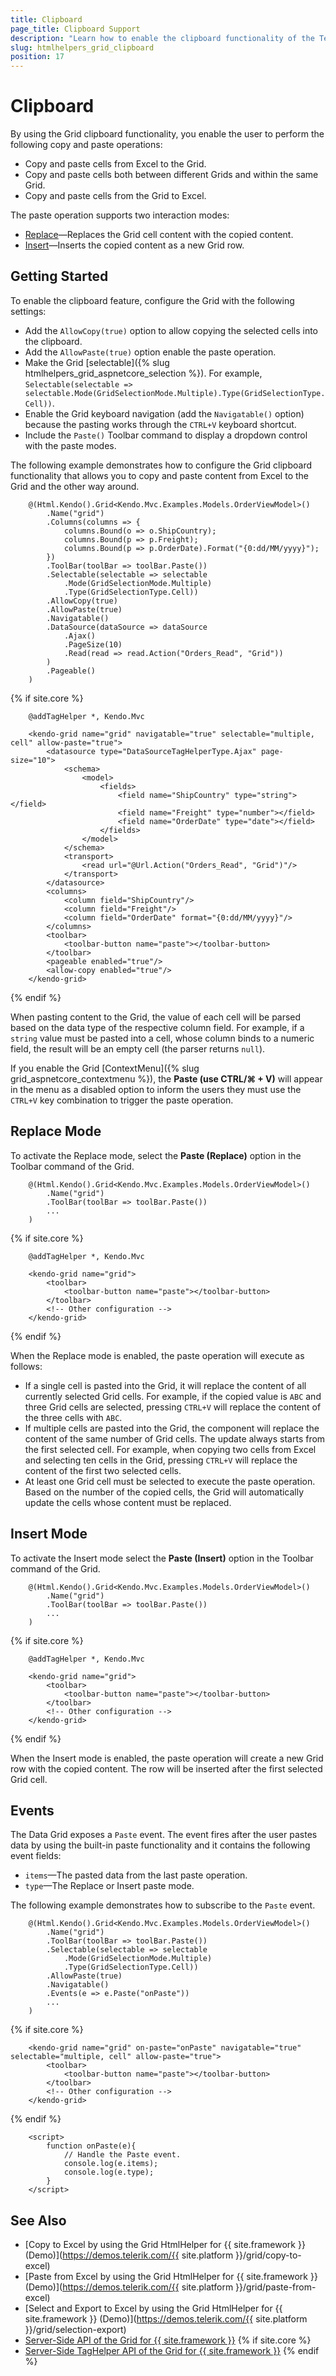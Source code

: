 ```yaml
---
title: Clipboard
page_title: Clipboard Support
description: "Learn how to enable the clipboard functionality of the Telerik UI Grid for {{ site.framework }} that allows you to copy and paste content from Excel to the Grid and vice-versa."
slug: htmlhelpers_grid_clipboard
position: 17
---
```


# Clipboard

By using the Grid clipboard functionality, you enable the user to perform the following copy and paste operations:

* Copy and paste cells from Excel to the Grid.
* Copy and paste cells both between different Grids and within the same Grid.
* Copy and paste cells from the Grid to Excel.

The paste operation supports two interaction modes:

* [Replace](#replace-mode)&mdash;Replaces the Grid cell content with the copied content.
* [Insert](#insert-mode)&mdash;Inserts the copied content as a new Grid row.

## Getting Started

To enable the clipboard feature, configure the Grid with the following settings:

* Add the `AllowCopy(true)` option to allow copying the selected cells into the clipboard.
* Add the `AllowPaste(true)` option enable the paste operation.
* Make the Grid [selectable]({% slug htmlhelpers_grid_aspnetcore_selection %}). For example, `Selectable(selectable => selectable.Mode(GridSelectionMode.Multiple).Type(GridSelectionType.Cell))`.
* Enable the Grid keyboard navigation (add the `Navigatable()` option) because the pasting works through the `CTRL+V` keyboard shortcut.
* Include the `Paste()` Toolbar command to display a dropdown control with the paste modes.

The following example demonstrates how to configure the Grid clipboard functionality that allows you to copy and paste content from Excel to the Grid and the other way around.

```HtmlHelper
    @(Html.Kendo().Grid<Kendo.Mvc.Examples.Models.OrderViewModel>()
        .Name("grid")
        .Columns(columns => {
            columns.Bound(o => o.ShipCountry);
            columns.Bound(p => p.Freight);
            columns.Bound(p => p.OrderDate).Format("{0:dd/MM/yyyy}");
        })
        .ToolBar(toolBar => toolBar.Paste())
        .Selectable(selectable => selectable
            .Mode(GridSelectionMode.Multiple)
            .Type(GridSelectionType.Cell))
        .AllowCopy(true)
        .AllowPaste(true)
        .Navigatable()
        .DataSource(dataSource => dataSource
            .Ajax()
            .PageSize(10)
            .Read(read => read.Action("Orders_Read", "Grid"))
        )
        .Pageable()
    )
```
{% if site.core %}
```TagHelper
    @addTagHelper *, Kendo.Mvc

    <kendo-grid name="grid" navigatable="true" selectable="multiple, cell" allow-paste="true">
        <datasource type="DataSourceTagHelperType.Ajax" page-size="10">
            <schema>
                <model>
                    <fields>
                        <field name="ShipCountry" type="string"></field>
                        <field name="Freight" type="number"></field>
                        <field name="OrderDate" type="date"></field>
                    </fields>
                </model>
            </schema>
            <transport>
                <read url="@Url.Action("Orders_Read", "Grid")"/>
            </transport>
        </datasource>
        <columns>
            <column field="ShipCountry"/>
            <column field="Freight"/>
            <column field="OrderDate" format="{0:dd/MM/yyyy}"/>
        </columns>
        <toolbar>
            <toolbar-button name="paste"></toolbar-button>
        </toolbar>
        <pageable enabled="true"/>
        <allow-copy enabled="true"/>
    </kendo-grid>
```
{% endif %}

When pasting content to the Grid, the value of each cell will be parsed based on the data type of the respective column field. For example, if a `string` value must be pasted into a cell, whose column binds to a numeric field, the result will be an empty cell (the parser returns `null`).

If you enable the Grid [ContextMenu]({% slug grid_aspnetcore_contextmenu %}), the **Paste (use CTRL/⌘ + V)** will appear in the menu as a disabled option to inform the users they must use the `CTRL+V` key combination to trigger the paste operation.

## Replace Mode

To activate the Replace mode, select the **Paste (Replace)** option in the Toolbar command of the Grid.

```HtmlHelper
    @(Html.Kendo().Grid<Kendo.Mvc.Examples.Models.OrderViewModel>()
        .Name("grid")
        .ToolBar(toolBar => toolBar.Paste())
        ...
    )
```
{% if site.core %}
```TagHelper
    @addTagHelper *, Kendo.Mvc

    <kendo-grid name="grid">
        <toolbar>
            <toolbar-button name="paste"></toolbar-button>
        </toolbar>
        <!-- Other configuration -->
    </kendo-grid>
```
{% endif %}

When the Replace mode is enabled, the paste operation will execute as follows:

* If a single cell is pasted into the Grid, it will replace the content of all currently selected Grid cells. For example, if the copied value is `ABC` and three Grid cells are selected, pressing `CTRL+V` will replace the content of the three cells with `ABC`.
* If multiple cells are pasted into the Grid, the component will replace the content of the same number of Grid cells. The update always starts from the first selected cell. For example, when copying two cells from Excel and selecting ten cells in the Grid, pressing `CTRL+V` will replace the content of the first two selected cells.
* At least one Grid cell must be selected to execute the paste operation. Based on the number of the copied cells, the Grid will automatically update the cells whose content must be replaced.

## Insert Mode

To activate the Insert mode select the **Paste (Insert)** option in the Toolbar command of the Grid.

```HtmlHelper
    @(Html.Kendo().Grid<Kendo.Mvc.Examples.Models.OrderViewModel>()
        .Name("grid")
        .ToolBar(toolBar => toolBar.Paste())
        ...
    )
```
{% if site.core %}
```TagHelper
    @addTagHelper *, Kendo.Mvc

    <kendo-grid name="grid">
        <toolbar>
            <toolbar-button name="paste"></toolbar-button>
        </toolbar>
        <!-- Other configuration -->
    </kendo-grid>
```
{% endif %}

When the Insert mode is enabled, the paste operation will create a new Grid row with the copied content. The row will be inserted after the first selected Grid cell.

## Events

The Data Grid exposes a `Paste` event. The event fires after the user pastes data by using the built-in paste functionality and it contains the following event fields:

* `items`&mdash;The pasted data from the last paste operation.
* `type`&mdash;The Replace or Insert paste mode.

The following example demonstrates how to subscribe to the `Paste` event.

```HtmlHelper
    @(Html.Kendo().Grid<Kendo.Mvc.Examples.Models.OrderViewModel>()
        .Name("grid")
        .ToolBar(toolBar => toolBar.Paste())
        .Selectable(selectable => selectable
            .Mode(GridSelectionMode.Multiple)
            .Type(GridSelectionType.Cell))
        .AllowPaste(true)
        .Navigatable()
        .Events(e => e.Paste("onPaste"))
        ...
    )
```
{% if site.core %}
```TagHelper
    <kendo-grid name="grid" on-paste="onPaste" navigatable="true" selectable="multiple, cell" allow-paste="true">
        <toolbar>
            <toolbar-button name="paste"></toolbar-button>
        </toolbar>
        <!-- Other configuration -->
    </kendo-grid>
```
{% endif %}
```Script
    <script>
        function onPaste(e){
            // Handle the Paste event.
            console.log(e.items);
            console.log(e.type);
        }
    </script>
```

## See Also

* [Copy to Excel by using the Grid HtmlHelper for {{ site.framework }} (Demo)](https://demos.telerik.com/{{ site.platform }}/grid/copy-to-excel)
* [Paste from Excel by using the Grid HtmlHelper for {{ site.framework }} (Demo)](https://demos.telerik.com/{{ site.platform }}/grid/paste-from-excel)
* [Select and Export to Excel by using the Grid HtmlHelper for {{ site.framework }} (Demo)](https://demos.telerik.com/{{ site.platform }}/grid/selection-export)
* [Server-Side API of the Grid for {{ site.framework }}](/api/grid)
{% if site.core %}
* [Server-Side TagHelper API of the Grid for {{ site.framework }}](/api/taghelpers/grid)
{% endif %}

